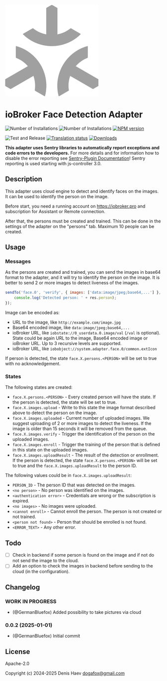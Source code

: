 ![Logo](admin/face.png)
# ioBroker Face Detection Adapter

![Number of Installations](http://iobroker.live/badges/face-installed.svg)
![Number of Installations](http://iobroker.live/badges/face-stable.svg)
[![NPM version](http://img.shields.io/npm/v/iobroker.face.svg)](https://www.npmjs.com/package/iobroker.face)

![Test and Release](https://github.com/ioBroker/ioBroker.face/workflows/Test%20and%20Release/badge.svg)
[![Translation status](https://weblate.iobroker.net/widgets/adapters/-/face/svg-badge.svg)](https://weblate.iobroker.net/engage/adapters/?utm_source=widget)
[![Downloads](https://img.shields.io/npm/dm/iobroker.face.svg)](https://www.npmjs.com/package/iobroker.face)

**This adapter uses Sentry libraries to automatically report exceptions and code errors to the developers.** For more details and for information how to disable the error reporting see [Sentry-Plugin Documentation](https://github.com/ioBroker/plugin-sentry#plugin-sentry)! Sentry reporting is used starting with js-controller 3.0.

## Description
This adapter uses cloud engine to detect and identify faces on the images. It can be used to identify the person on the image.

Before start, you need a running account on https://iobroker.pro and subscription for Assistant or Remote connection.

After that, the persons must be created and trained. This can be done in the settings of the adapter on the "persons" tab. Maximum 10 people can be created.

## Usage
### Messages
As the persons are created and trained, you can send the images in base64 format to the adapter, and it will try to identify the person on the image.
It is better to send 2 or more images to detect liveness of the images.

```js
sendTo('face.0', 'verify', { images: ['data:image/jpeg;base64,...'] }, (res) => {
    console.log('Detected person: ' + res.person);
});
```

Image can be encoded as:
- URL to the image, like `http://example.com/image.jpg`
- Base64 encoded image, like `data:image/jpeg;base64,...`
- ioBroker URL, like `iobstate://0_userdata.0.image/val` (`/val` is optional). State could be again URL to the image, Base64 encoded image or ioBroker URL. Up to 3 recursive levels are supported.
- ioBroker URL, like `iobobject://system.adapter.face.0/common.extIcon`

If person is detected, the state `face.X.persons.<PERSON>` will be set to true with no acknowledgement.

### States
The following states are created:
- `face.X.persons.<PERSON>` - Every created person will have the state. If the person is detected, the state will be set to true.
- `face.X.images.upload` - Write to this state the image format described above to detect the person on the image.
- `face.X.images.uploaded` - Current number of uploaded images. We suggest uploading of 2 or more images to detect the liveness. If the image is older than 15 seconds it will be removed from the queue.
- `face.X.images.verify` - Trigger the identification of the person on the uploaded images.
- `face.X.images.enroll` - Trigger the training of the person that is defined in this state on the uploaded images.
- `face.X.images.uploadResult` - The result of the detection or enrollment. If the person is detected, the state `face.X.persons.<PERSON>` will be set to true and the `face.X.images.uploadResult` to the person ID.

The following values could be in `face.X.images.uploadResult`:
- `PERSON_ID` - The person ID that was detected on the images.
- `<no person>` - No person was identified on the images.
- `<authentication error>` - Credentials are wrong or the subscription is expired.
- `<no images>` - No images were uploaded.
- `<cannot enroll>` - Cannot enroll the person. The person is not created or not trained.
- `<person not found>` - Person that should be enrolled is not found.
- `<ERROR_TEXT>` - Any other error.

## Todo
- [ ] Check in backend if some person is found on the image and if not do not send the image to the cloud.
- [ ] Add an option to check the images in backend before sending to the cloud (in the configuration).

<!--
	Placeholder for the next version (at the beginning of the line):
	### **WORK IN PROGRESS**
-->

## Changelog
### **WORK IN PROGRESS**
* (@GermanBluefox) Added possibility to take pictures via cloud

### 0.0.2 (2025-01-01)
* (@GermanBluefox) Initial commit

## License
Apache-2.0

Copyright (c) 2024-2025 Denis Haev <dogafox@gmail.com>
